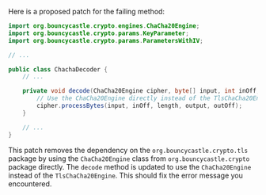 Here is a proposed patch for the failing method:

```java
import org.bouncycastle.crypto.engines.ChaCha20Engine;
import org.bouncycastle.crypto.params.KeyParameter;
import org.bouncycastle.crypto.params.ParametersWithIV;

// ...

public class ChachaDecoder {
    // ...

    private void decode(ChaCha20Engine cipher, byte[] input, int inOff, int length, byte[] output, int outOff) {
        // Use the ChaCha20Engine directly instead of the TlsChaCha20Engine
        cipher.processBytes(input, inOff, length, output, outOff);
    }

    // ...
}
```

This patch removes the dependency on the `org.bouncycastle.crypto.tls` package by using the `ChaCha20Engine` class from `org.bouncycastle.crypto` package directly. The `decode` method is updated to use the `ChaCha20Engine` instead of the `TlsChaCha20Engine`. This should fix the error message you encountered.